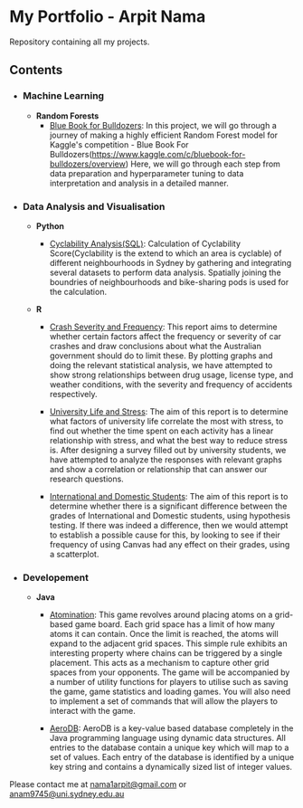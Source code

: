 # My Portfolio - Arpit Nama
Repository containing all my projects.

## Contents
- ### Machine Learning
	- __Random Forests__
		- [Blue Book for Bulldozers](https://github.com/nama1arpit/MyPortfolio/tree/master/Blue_Book_For_Bulldozers):
		In this project, we will go through a journey of making a highly efficient Random Forest model for Kaggle's competition - Blue Book For Bulldozers(https://www.kaggle.com/c/bluebook-for-bulldozers/overview) Here, we will go through each step from data preparation and hyperparameter tuning to data interpretation and analysis in a detailed manner.
- ### Data Analysis and Visualisation
	- __Python__
		- [Cyclability Analysis(SQL)](https://github.com/nama1arpit/MyPortfolio/tree/master/Cyclability_Analysis "Cyclability Analysis(SQL)"):
		Calculation of Cyclability Score(Cyclability is the extend to which an area is cyclable) of different neighbourhoods in Sydney by gathering and integrating several datasets to perform data analysis. Spatially joining the boundries of neighbourhoods and bike-sharing pods is used for the calculation.

	- __R__ 
		- [Crash Severity and Frequency](https://github.com/nama1arpit/MyPortfolio/tree/master/Crash_Severity_and_Frequency(R) "Crash Severity and Frequency"):
		This report aims to determine whether certain factors affect the frequency or severity of car crashes and draw conclusions about what the Australian government should do to limit these. By plotting graphs and doing the relevant statistical analysis, we have attempted to show strong relationships between drug usage, license type, and weather conditions, with the severity and frequency of accidents respectively.
		
		- [University Life and Stress](https://github.com/nama1arpit/MyPortfolio/tree/master/University_Life_and_Stress(R) "University Life and Stress"):
		The aim of this report is to determine what factors of university life correlate the most with stress, to find out whether the time spent on each activity has a linear relationship with stress, and what the best way to reduce stress is. After designing a survey filled out by university students, we have attempted to analyze the responses with relevant graphs and show a correlation or relationship that can answer our research questions.
		
		- [International and Domestic Students](https://github.com/nama1arpit/MyPortfolio/tree/master/International_and_Domestic_Students(R) "International and Domestic Students"):
		The aim of this report is to determine whether there is a significant difference between the grades of International and Domestic students, using hypothesis testing. If there was indeed a difference, then we would attempt to establish a possible cause for this, by looking to see if their frequency of using Canvas had any effect on their grades, using a scatterplot.
	
- ### Developement
	- __Java__
		- [Atomination](https://github.com/nama1arpit/MyPortfolio/tree/master/Atomination(JAVA) "Atomination"):
		This game revolves around placing atoms on a grid-based game board. Each grid space has a limit of how many atoms it can contain. Once the limit is reached, the atoms will expand to the adjacent grid spaces. This simple rule exhibits an interesting property where chains can be triggered by a single placement. This acts as a mechanism to capture other grid spaces from your opponents. The game will be accompanied by a number of utility functions for players to utilise such as saving the game, game statistics and loading games. You will also need to implement a set of commands that will allow the players to interact with the game.

		- [AeroDB](https://github.com/nama1arpit/MyPortfolio/tree/master/AeroDB-Database(JAVA) "AeroDB"):
		AeroDB is a key-value based database completely in the Java programming language using dynamic data structures. All entries to the database contain a unique key which will map to a set of values. Each entry of the database is identified by a unique key string and contains a dynamically sized list of integer values.

Please contact me at nama1arpit@gmail.com or anam9745@uni.sydney.edu.au
